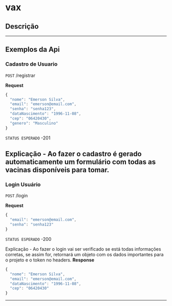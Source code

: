 # vax

## Descrição

---

## Exemplos da Api

### Cadastro de Usuario
`POST` /registrar

**Request**
```js
{
  "nome": "Emerson Silva",
  "email": "emerson@email.com",
  "senha": "senha123",
  "dataNascimento": "1996-11-08",
  "cep": "06420430",
  "genero": "Masculino"
}
```
`STATUS ESPERADO` -201

Explicação - Ao fazer o cadastro é gerado automaticamente um formulário com todas as vacinas disponíveis para tomar.
---
### Login Usuário
`POST` /login

**Request**
```js
{
  "email": "emerson@email.com",
  "senha": "senha123"
}
```
`STATUS ESPERADO` -200

Explicação - Ao fazer o login vai ser verificado se está todas informações corretas, se assim for, retornará um objeto com os dados importantes para o projeto e o token no headers.
**Response**
```js
{
  "nome": "Emerson Silva",
  "email": "emerson@email.com",
  "dataNascimento": "1996-11-08",
  "cep": "06420430"
}
```
---


